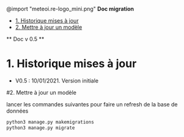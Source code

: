 @import "meteoi.re-logo_mini.png"
**Doc migration**

<!-- @import "[TOC]" {cmd="toc" depthFrom=1 depthTo=6 orderedList=false} -->

<!-- code_chunk_output -->

- [1. Historique mises à jour](#1-historique-mises-à-jour)
- [2. Mettre à jour un modèle](#2-mettre-à-jour-un-modèle)

<!-- /code_chunk_output -->

** Doc v 0.5 **


# 1. Historique mises à jour
- V0.5 : 10/01/2021. Version initiale

#2. Mettre à jour un modèle


lancer les commandes suivantes pour faire un refresh de la base de données


```python
python3 manage.py makemigrations
python3 manage.py migrate
```

